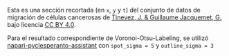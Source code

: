 Esta es una sección recortada (en `x`, `y` y `t`) del conjunto de datos de migración de células cancerosas de [Tinevez, J. & Guillaume Jacquemet, G.](https://zenodo.org/record/5206107#.ZFthHnZBxPa) bajo licencia [CC BY 4.0](https://creativecommons.org/licenses/by/4.0/legalcode).

Para el resultado correspondiente de Voronoi-Otsu-Labeling, se utilizó [napari-pyclesperanto-assistant](https://github.com/clEsperanto/napari_pyclesperanto_assistant) con `spot_sigma = 5` y `outline_sigma = 3`